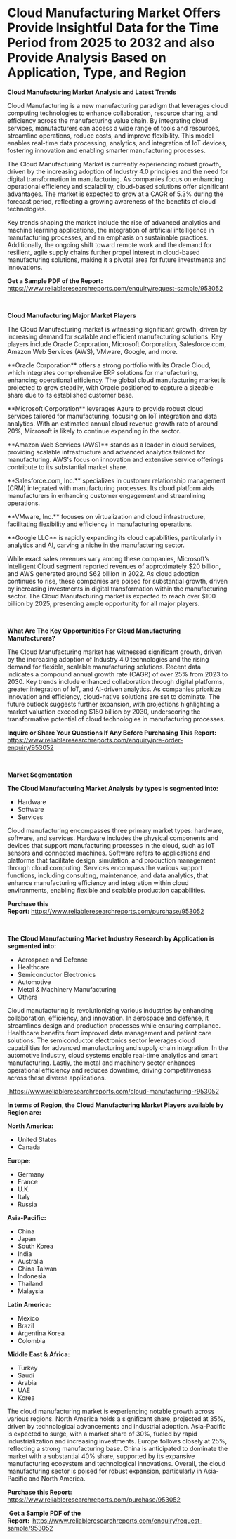 <p><h1>Cloud Manufacturing Market Offers Provide Insightful Data for the Time Period from 2025 to 2032 and also Provide Analysis Based on Application, Type, and Region</h1></p><p><strong>Cloud Manufacturing Market Analysis and Latest Trends</strong></p>
<p><p>Cloud Manufacturing is a new manufacturing paradigm that leverages cloud computing technologies to enhance collaboration, resource sharing, and efficiency across the manufacturing value chain. By integrating cloud services, manufacturers can access a wide range of tools and resources, streamline operations, reduce costs, and improve flexibility. This model enables real-time data processing, analytics, and integration of IoT devices, fostering innovation and enabling smarter manufacturing processes.</p><p>The Cloud Manufacturing Market is currently experiencing robust growth, driven by the increasing adoption of Industry 4.0 principles and the need for digital transformation in manufacturing. As companies focus on enhancing operational efficiency and scalability, cloud-based solutions offer significant advantages. The market is expected to grow at a CAGR of 5.3% during the forecast period, reflecting a growing awareness of the benefits of cloud technologies.</p><p>Key trends shaping the market include the rise of advanced analytics and machine learning applications, the integration of artificial intelligence in manufacturing processes, and an emphasis on sustainable practices. Additionally, the ongoing shift toward remote work and the demand for resilient, agile supply chains further propel interest in cloud-based manufacturing solutions, making it a pivotal area for future investments and innovations.</p></p>
<p><strong>Get a Sample PDF of the Report:&nbsp;</strong> <a href="https://www.reliableresearchreports.com/enquiry/request-sample/953052?utm_campaign=3563&utm_medium=2&utm_source=Github&utm_content=ia&utm_term=17042025&utm_id=cloud-manufacturing">https://www.reliableresearchreports.com/enquiry/request-sample/953052</a></p>
<p>&nbsp;</p>
<p><strong>Cloud Manufacturing Major Market Players</strong></p>
<p><p>The Cloud Manufacturing market is witnessing significant growth, driven by increasing demand for scalable and efficient manufacturing solutions. Key players include Oracle Corporation, Microsoft Corporation, Salesforce.com, Amazon Web Services (AWS), VMware, Google, and more. </p><p>**Oracle Corporation** offers a strong portfolio with its Oracle Cloud, which integrates comprehensive ERP solutions for manufacturing, enhancing operational efficiency. The global cloud manufacturing market is projected to grow steadily, with Oracle positioned to capture a sizeable share due to its established customer base.</p><p>**Microsoft Corporation** leverages Azure to provide robust cloud services tailored for manufacturing, focusing on IoT integration and data analytics. With an estimated annual cloud revenue growth rate of around 20%, Microsoft is likely to continue expanding in the sector.</p><p>**Amazon Web Services (AWS)** stands as a leader in cloud services, providing scalable infrastructure and advanced analytics tailored for manufacturing. AWS's focus on innovation and extensive service offerings contribute to its substantial market share.</p><p>**Salesforce.com, Inc.** specializes in customer relationship management (CRM) integrated with manufacturing processes. Its cloud platform aids manufacturers in enhancing customer engagement and streamlining operations. </p><p>**VMware, Inc.** focuses on virtualization and cloud infrastructure, facilitating flexibility and efficiency in manufacturing operations.</p><p>**Google LLC** is rapidly expanding its cloud capabilities, particularly in analytics and AI, carving a niche in the manufacturing sector.</p><p>While exact sales revenues vary among these companies, Microsoft’s Intelligent Cloud segment reported revenues of approximately $20 billion, and AWS generated around $62 billion in 2022. As cloud adoption continues to rise, these companies are poised for substantial growth, driven by increasing investments in digital transformation within the manufacturing sector. The Cloud Manufacturing market is expected to reach over $100 billion by 2025, presenting ample opportunity for all major players.</p></p>
<p>&nbsp;</p>
<p><strong>What Are The Key Opportunities For Cloud Manufacturing Manufacturers?</strong></p>
<p><p>The Cloud Manufacturing market has witnessed significant growth, driven by the increasing adoption of Industry 4.0 technologies and the rising demand for flexible, scalable manufacturing solutions. Recent data indicates a compound annual growth rate (CAGR) of over 25% from 2023 to 2030. Key trends include enhanced collaboration through digital platforms, greater integration of IoT, and AI-driven analytics. As companies prioritize innovation and efficiency, cloud-native solutions are set to dominate. The future outlook suggests further expansion, with projections highlighting a market valuation exceeding $150 billion by 2030, underscoring the transformative potential of cloud technologies in manufacturing processes.</p></p>
<p><strong>Inquire or Share Your Questions If Any Before Purchasing This Report:</strong> <a href="https://www.reliableresearchreports.com/enquiry/pre-order-enquiry/953052?utm_campaign=3563&utm_medium=2&utm_source=Github&utm_content=ia&utm_term=17042025&utm_id=cloud-manufacturing">https://www.reliableresearchreports.com/enquiry/pre-order-enquiry/953052</a></p>
<p>&nbsp;</p>
<p><strong>Market Segmentation</strong></p>
<p><strong>The Cloud Manufacturing Market Analysis by types is segmented into:</strong></p>
<p><ul><li>Hardware</li><li>Software</li><li>Services</li></ul></p>
<p><p>Cloud manufacturing encompasses three primary market types: hardware, software, and services. Hardware includes the physical components and devices that support manufacturing processes in the cloud, such as IoT sensors and connected machines. Software refers to applications and platforms that facilitate design, simulation, and production management through cloud computing. Services encompass the various support functions, including consulting, maintenance, and data analytics, that enhance manufacturing efficiency and integration within cloud environments, enabling flexible and scalable production capabilities.</p></p>
<p><strong>Purchase this Report:&nbsp;</strong><a href="https://www.reliableresearchreports.com/purchase/953052?utm_campaign=3563&utm_medium=2&utm_source=Github&utm_content=ia&utm_term=17042025&utm_id=cloud-manufacturing">https://www.reliableresearchreports.com/purchase/953052</a></p>
<p>&nbsp;</p>
<p><strong>The Cloud Manufacturing Market Industry Research by Application is segmented into:</strong></p>
<p><ul><li>Aerospace and Defense</li><li>Healthcare</li><li>Semiconductor Electronics</li><li>Automotive</li><li>Metal & Machinery Manufacturing</li><li>Others</li></ul></p>
<p><p>Cloud manufacturing is revolutionizing various industries by enhancing collaboration, efficiency, and innovation. In aerospace and defense, it streamlines design and production processes while ensuring compliance. Healthcare benefits from improved data management and patient care solutions. The semiconductor electronics sector leverages cloud capabilities for advanced manufacturing and supply chain integration. In the automotive industry, cloud systems enable real-time analytics and smart manufacturing. Lastly, the metal and machinery sector enhances operational efficiency and reduces downtime, driving competitiveness across these diverse applications.</p></p>
<p><a href="https://www.reliableresearchreports.com/cloud-manufacturing-r953052?utm_campaign=3563&utm_medium=2&utm_source=Github&utm_content=ia&utm_term=17042025&utm_id=cloud-manufacturing">&nbsp;https://www.reliableresearchreports.com/cloud-manufacturing-r953052</a></p>
<p><strong>In terms of Region, the Cloud Manufacturing Market Players available by Region are:</strong></p>
<p>
    <p> <strong> North America: </strong>
        <ul>
            <li>United States</li>
            <li>Canada</li>
        </ul>
        </p> 
    <p> <strong> Europe: </strong>
        <ul>
            <li>Germany</li>
            <li>France</li>
            <li>U.K.</li>
            <li>Italy</li>
            <li>Russia</li>
        </ul>
        </p> 
    <p> <strong> Asia-Pacific: </strong>
        <ul>
            <li>China</li>
            <li>Japan</li>
            <li>South Korea</li>
            <li>India</li>
            <li>Australia</li>
            <li>China Taiwan</li>
            <li>Indonesia</li>
            <li>Thailand</li>
            <li>Malaysia</li>
        </ul>
        </p> 
    <p> <strong> Latin America: </strong>
        <ul>
            <li>Mexico</li>
            <li>Brazil</li>
            <li>Argentina Korea</li>
            <li>Colombia</li>
        </ul>
        </p> 
    <p> <strong> Middle East & Africa: </strong>
        <ul>
            <li>Turkey</li>
            <li>Saudi</li>
            <li>Arabia</li>
            <li>UAE</li>
            <li>Korea</li>
        </ul>
    </p>
    </p>
<p><p>The cloud manufacturing market is experiencing notable growth across various regions. North America holds a significant share, projected at 35%, driven by technological advancements and industrial adoption. Asia-Pacific is expected to surge, with a market share of 30%, fueled by rapid industrialization and increasing investments. Europe follows closely at 25%, reflecting a strong manufacturing base. China is anticipated to dominate the market with a substantial 40% share, supported by its expansive manufacturing ecosystem and technological innovations. Overall, the cloud manufacturing sector is poised for robust expansion, particularly in Asia-Pacific and North America.</p></p>
<p><strong>Purchase this Report: </strong><a href="https://www.reliableresearchreports.com/purchase/953052?utm_campaign=3563&utm_medium=2&utm_source=Github&utm_content=ia&utm_term=17042025&utm_id=cloud-manufacturing">https://www.reliableresearchreports.com/purchase/953052</a></p>
<p>&nbsp;<strong>Get a Sample PDF of the Report:&nbsp;&nbsp;</strong><a href="https://www.reliableresearchreports.com/enquiry/request-sample/953052?utm_campaign=3563&utm_medium=2&utm_source=Github&utm_content=ia&utm_term=17042025&utm_id=cloud-manufacturing">https://www.reliableresearchreports.com/enquiry/request-sample/953052</a></p>
<p><strong></strong></p>
<p><p></p><p></p><p></p></p>